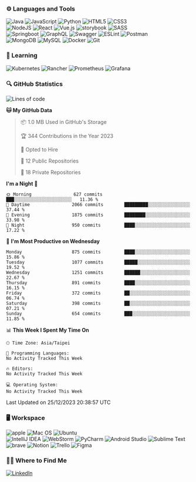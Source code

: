 ### :gear: Languages and Tools
![Java](https://img.shields.io/badge/java-%23ED8B00.svg?style=for-the-badge&logo=java&logoColor=white)
![JavaScript](https://img.shields.io/badge/javascript-%23323330.svg?style=for-the-badge&logo=javascript&logoColor=%23F7DF1E)
![Python](https://img.shields.io/badge/python-3670A0?style=for-the-badge&logo=python&logoColor=ffdd54)
![HTML5](https://img.shields.io/badge/html5-%23E34F26.svg?style=for-the-badge&logo=html5&logoColor=white)
![CSS3](https://img.shields.io/badge/css3-%231572B6.svg?style=for-the-badge&logo=css3&logoColor=white)
<br />
![NodeJS](https://img.shields.io/badge/node.js-6DA55F?style=for-the-badge&logo=node.js&logoColor=white)
![React](https://img.shields.io/badge/react-%2320232a.svg?style=for-the-badge&logo=react&logoColor=%2361DAFB)
![Vue.js](https://img.shields.io/badge/vuejs-%2335495e.svg?style=for-the-badge&logo=vuedotjs&logoColor=%234FC08D)
![storybook](https://img.shields.io/badge/storybook-FF4785?style=for-the-badge&logo=storybook&logoColor=white)
![SASS](https://img.shields.io/badge/SASS-hotpink.svg?style=for-the-badge&logo=SASS&logoColor=white)
<br />
![Springboot](https://img.shields.io/badge/Spring_Boot-F2F4F9?style=for-the-badge&logo=spring-boot)
![GraphQL](https://img.shields.io/badge/GraphQl-E10098?style=for-the-badge&logo=graphql&logoColor=white)
![Swagger](https://img.shields.io/badge/-Swagger-%23Clojure?style=for-the-badge&logo=swagger&logoColor=white)
![ESLint](https://img.shields.io/badge/ESLint-4B3263?style=for-the-badge&logo=eslint&logoColor=white)
![Postman](https://img.shields.io/badge/Postman-FF6C37?style=for-the-badge&logo=postman&logoColor=white)
<br />
![MongoDB](https://img.shields.io/badge/MongoDB-%234ea94b.svg?style=for-the-badge&logo=mongodb&logoColor=white)
![MySQL](https://img.shields.io/badge/mysql-%2300f.svg?style=for-the-badge&logo=mysql&logoColor=white)
![Docker](https://img.shields.io/badge/docker-%230db7ed.svg?style=for-the-badge&logo=docker&logoColor=white)
![Git](https://img.shields.io/badge/git-%23F05033.svg?style=for-the-badge&logo=git&logoColor=white)

### :book: Learning
![Kubernetes](https://img.shields.io/badge/kubernetes-%23326ce5.svg?style=for-the-badge&logo=kubernetes&logoColor=white)
![Rancher](https://img.shields.io/badge/rancher-%230075A8.svg?style=for-the-badge&logo=rancher&logoColor=white)
![Prometheus](https://img.shields.io/badge/Prometheus-E6522C?style=for-the-badge&logo=Prometheus&logoColor=white)
![Grafana](https://img.shields.io/badge/grafana-%23F46800.svg?style=for-the-badge&logo=grafana&logoColor=white)

### :mag: GitHub Statistics
<!--START_SECTION:waka-->
![Lines of code](https://img.shields.io/badge/From%20Hello%20World%20I%27ve%20Written-2.6%20million%20lines%20of%20code-blue)

**🐱 My GitHub Data** 

> 📦 1.0 MB Used in GitHub's Storage 
 > 
> 🏆 344 Contributions in the Year 2023
 > 
> 💼 Opted to Hire
 > 
> 📜 12 Public Repositories 
 > 
> 🔑 18 Private Repositories 
 > 
**I'm a Night 🦉** 

```text
🌞 Morning                627 commits         ███░░░░░░░░░░░░░░░░░░░░░░   11.36 % 
🌆 Daytime                2066 commits        █████████░░░░░░░░░░░░░░░░   37.44 % 
🌃 Evening                1875 commits        ████████░░░░░░░░░░░░░░░░░   33.98 % 
🌙 Night                  950 commits         ████░░░░░░░░░░░░░░░░░░░░░   17.22 % 
```
📅 **I'm Most Productive on Wednesday** 

```text
Monday                   875 commits         ████░░░░░░░░░░░░░░░░░░░░░   15.86 % 
Tuesday                  1077 commits        █████░░░░░░░░░░░░░░░░░░░░   19.52 % 
Wednesday                1251 commits        ██████░░░░░░░░░░░░░░░░░░░   22.67 % 
Thursday                 891 commits         ████░░░░░░░░░░░░░░░░░░░░░   16.15 % 
Friday                   372 commits         ██░░░░░░░░░░░░░░░░░░░░░░░   06.74 % 
Saturday                 398 commits         ██░░░░░░░░░░░░░░░░░░░░░░░   07.21 % 
Sunday                   654 commits         ███░░░░░░░░░░░░░░░░░░░░░░   11.85 % 
```


📊 **This Week I Spent My Time On** 

```text
🕑︎ Time Zone: Asia/Taipei

💬 Programming Languages: 
No Activity Tracked This Week

🔥 Editors: 
No Activity Tracked This Week

💻 Operating System: 
No Activity Tracked This Week
```


 Last Updated on 25/12/2023 20:38:57 UTC
<!--END_SECTION:waka-->

### :desktop_computer: Workspace
![apple](https://img.shields.io/badge/apple%20silicon-333333?style=for-the-badge&logo=apple&logoColor=white)
![Mac OS](https://img.shields.io/badge/mac%20os-000000?style=for-the-badge&logo=macos&logoColor=F0F0F0)
![Ubuntu](https://img.shields.io/badge/Ubuntu-E95420?style=for-the-badge&logo=ubuntu&logoColor=white)
<br />
![IntelliJ IDEA](https://img.shields.io/badge/IntelliJIDEA-000000.svg?style=for-the-badge&logo=intellij-idea&logoColor=white)
![WebStorm](https://img.shields.io/badge/webstorm-143?style=for-the-badge&logo=webstorm&logoColor=white&color=black)
![PyCharm](https://img.shields.io/badge/pycharm-143?style=for-the-badge&logo=pycharm&logoColor=black&color=black&labelColor=green)
![Android Studio](https://img.shields.io/badge/Android%20Studio-3DDC84.svg?style=for-the-badge&logo=android-studio&logoColor=white)
![Sublime Text](https://img.shields.io/badge/sublime_text-%23575757.svg?style=for-the-badge&logo=sublime-text&logoColor=important)
<br />
![brave](https://img.shields.io/badge/Brave-FF1B2D?style=for-the-badge&logo=Brave&logoColor=white)
![Notion](https://img.shields.io/badge/Notion-%23000000.svg?style=for-the-badge&logo=notion&logoColor=white)
![Trello](https://img.shields.io/badge/Trello-%23026AA7.svg?style=for-the-badge&logo=Trello&logoColor=white)
![Figma](https://img.shields.io/badge/figma-%23F24E1E.svg?style=for-the-badge&logo=figma&logoColor=white)

### :woman_technologist: Where to Find Me
[![LinkedIn](https://img.shields.io/badge/linkedin-%230077B5.svg?style=for-the-badge&logo=linkedin&logoColor=white)](https://www.linkedin.com/in/fung-hei-man/)

